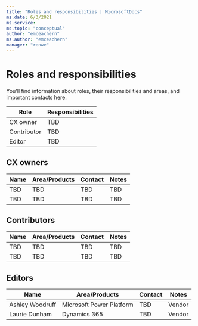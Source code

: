 ```yaml
---
title: "Roles and responsibilities | MicrosoftDocs"
ms.date: 6/3/2021
ms.service: 
ms.topic: "conceptual"
author: "emceachern"
ms.author: "emceachern"
manager: "renwe"
---
```


# Roles and responsibilities

You'll find information about roles, their responsibilities and areas, and important contacts here. 

| Role | Responsibilities | 
| -- | -- | 
| CX owner | TBD | 
| Contributor | TBD | 
| Editor | TBD |

## CX owners

| Name | Area/Products | Contact | Notes |
| -- | -- | -- | -- |
| TBD | TBD | TBD | TBD |
| TBD | TBD | TBD | TBD |

## Contributors

| Name | Area/Products | Contact | Notes |
| -- | -- | -- | -- |
| TBD | TBD | TBD | TBD |
| TBD | TBD | TBD | TBD |

## Editors

| Name | Area/Products | Contact | Notes |
| -- | -- | -- | -- |
| Ashley Woodruff | Microsoft Power Platform | TBD | Vendor |
| Laurie Dunham | Dynamics 365 | TBD | Vendor |


